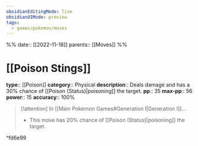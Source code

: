 ```yaml
---
obsidianEditingMode: live
obsidianUIMode: preview
tags:
  - games/pokemon/moves
---
```

%%
date:: [[2022-11-18]]
parents:: [[Moves]]
%%

# [[Poison Stings]]

**type**:: [[Poison]]
**category**:: Physical
**description**:: Deals damage and has a 30% chance of [[Poison (Status)|poisoning]] the target.
**pp**:: 35
**max-pp**:: 56
**power**:: 15
**accuracy**:: 100%

> [!attention] In [[Main Pokémon Games#Generation I|Generation I]]...
> - This move has 20% chance of [[Poison (Status)|poisoning]] the target.

^fd6e99
